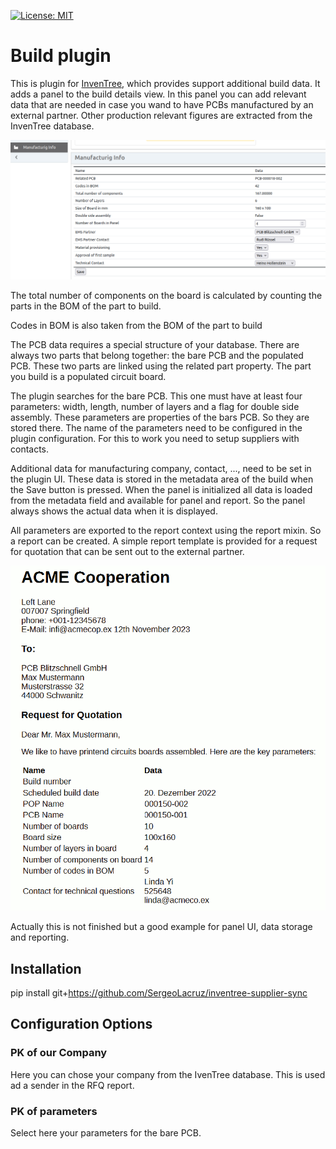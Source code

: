 [![License: MIT](https://img.shields.io/badge/License-MIT-yellow.svg)](https://opensource.org/licenses/MIT)

# Build plugin

This is plugin for [InvenTree](https://inventree.org), which provides support additional build
data. It adds a panel to the build details view. In this panel you can add relevant data
that are needed in case you wand to have PCBs manufactured by an external partner. Other
production relevant figures are extracted from the InvenTree database.

![build_plugin](https://github.com/SergeoLacruz/build_plugin/blob/main/pictures/build_panel.png)

The total number of components on the board is calculated by counting the parts in the BOM
of the part to build.

Codes in BOM is also taken from the BOM of the part to build

The PCB data requires a special structure of your database. There are always
two parts that belong together: the bare PCB and the populated PCB. These two
parts are linked using the related part property. The part you build is
a populated circuit board.

The plugin searches for the bare PCB. This one must have at least four parameters:
width, length, number of layers and a flag for double side assembly. These parameters
are properties of the bars PCB. So they are stored there. The name
of the parameters need to be configured in the plugin configuration. For this to work
you need to setup suppliers with contacts.

Additional data for manufacturing company, contact, ..., need to be set in the plugin UI.
These data is stored in the metadata area of the build when the Save button is pressed.
When the panel is initialized all data is loaded from the metadata field and available
for panel and report. So the panel always shows the actual data when it is displayed.

All parameters are exported to the report context using the report mixin. So a report can be
created. A simple report template is provided for a request for quotation that can be sent out
to the external partner.

![request fpr quotation](https://github.com/SergeoLacruz/build_plugin/blob/main/pictures/rfq.png)

Actually this is not finished but a good example for panel UI, data storage and reporting.

## Installation

pip install git+https://github.com/SergeoLacruz/inventree-supplier-sync

## Configuration Options

### PK of our Company
Here you can chose your company from the IvenTree database. This is used ad a sender in the
RFQ report.

### PK of parameters
Select here your parameters for the bare PCB.
